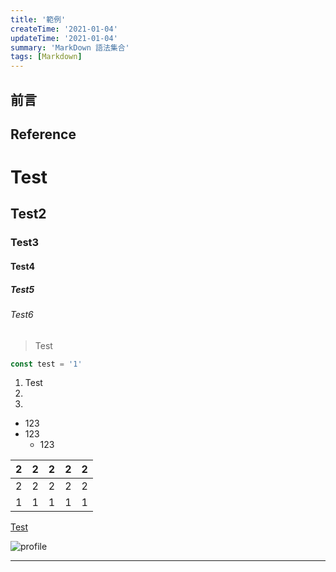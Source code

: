 ```yaml
---
title: '範例'
createTime: '2021-01-04'
updateTime: '2021-01-04'
summary: 'MarkDown 語法集合'
tags: [Markdown]
---
```

## 前言



## Reference



# Test

## Test2

### Test3

#### Test4

##### Test5

###### Test6

> Test

```javascript
const test = '1'
```

1. Test
2. 
3.

* 123
* 123
  * 123

|  2 |  2 |  2 | 2  |  2 |
|---|---|---|---|---|
|  2 |  2 |  2 |  2 |  2 |
|  1 |  1 |   1|  1 |   1|


[Test](http://example.com)


![profile](/static/image/profile.png)

---------------------------------------
